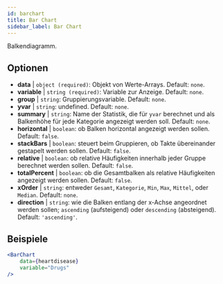 ```yaml
---
id: barchart
title: Bar Chart
sidebar_label: Bar Chart
---
```


Balkendiagramm.

## Optionen

* __data__ | `object (required)`: Objekt von Werte-Arrays. Default: `none`.
* __variable__ | `string (required)`: Variable zur Anzeige. Default: `none`.
* __group__ | `string`: Gruppierungsvariable. Default: `none`.
* __yvar__ | `string`: undefined. Default: `none`.
* __summary__ | `string`: Name der Statistik, die für `yvar` berechnet und als Balkenhöhe für jede Kategorie angezeigt werden soll. Default: `none`.
* __horizontal__ | `boolean`: ob Balken horizontal angezeigt werden sollen. Default: `false`.
* __stackBars__ | `boolean`: steuert beim Gruppieren, ob Takte übereinander gestapelt werden sollen. Default: `false`.
* __relative__ | `boolean`: ob relative Häufigkeiten innerhalb jeder Gruppe berechnet werden sollen. Default: `false`.
* __totalPercent__ | `boolean`: ob die Gesamtbalken als relative Häufigkeiten angezeigt werden sollen. Default: `false`.
* __xOrder__ | `string`: entweder `Gesamt`, `Kategorie`, `Min`, `Max`, `Mittel`, oder `Median`. Default: `none`.
* __direction__ | `string`: wie die Balken entlang der x-Achse angeordnet werden sollen; `ascending` (aufsteigend) oder `descending` (absteigend). Default: `'ascending'`.


## Beispiele

```jsx live
<BarChart 
    data={heartdisease} 
    variable="Drugs"
/>
```

